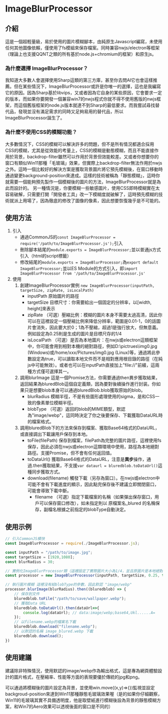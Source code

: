 # ImageBlurProcessor
## 介紹
這是一個超輕量級，易於使用的圖片模糊腳本，由純原生Javascript編寫，未使用任何其他圖像依賴，僅使用了fs模組來保存檔案。同時兼容nwjs/electron等框架（理論上也支援QQNT之類的所有基於node.js+chromium的框架）和原生js。

### 為什麼選擇 ImageBlurProcessor？
我知道大多數人會選擇使用Sharp這類的第三方庫，甚至你去問AI它也會這樣推薦。但在某些情況下，ImageBlurProcessor或許是你唯一的選擇，這也是我編寫它的原因。因為Sharp基於libvips，又或者因為它自身的某些原因，它會要求一定的版本，而如果你要開發一個兼容win7的nwjs程式你就不得不使用舊版的nwjs框架，而這個舊版框架的node.js版本就達不到Sharp的最低要求。而我嘗試尋找替代品，發現並沒有滿足需求的同時又足夠易用的替代品，所以ImageBlurProcessor誕生了。

### 為什麼不使用CSS的模糊功能？
大多數情況下，CSS的模糊可以解決許多的問題，但不是所有情況都適合採用CSS的模糊，尤其是從效能的考量上，CSS的模糊是動態模糊，而且不能直接作用於背景，backdrop-filter雖然可以作用於背景但效能較差。又或者你想要你的窗口有類似Win11那種「毛玻璃」效果，但實際上backdrop-filter無法作用於nwjs之外。這時一個比較好的解決方案是獲取背景圖片將它預先模糊後，在窗口移動時通過變更background-position來達成。這樣的技術被稱為「靜態模糊」，這時你就需要一個能夠預先製作一個模糊後的圖片的方法，ImageBlurProcessor就是為此而設計的。
另一種情況是，你要模糊一些敏感圖片，使用CSS即時模糊實在太容易破解，只需要打開「開發者工具」改一下模糊度就破解了，這時預先模糊的技術就派上用場了，因為徹底的修改了圖像的像素，因此想要恢復幾乎是不可能的。

## 使用方法
1. 引入
    - 通過CommonJS的`const ImageBlurProcessor = require('/path/to/ImageBlurProcessor.js');`引入
    - 刪除腳本結尾的`module.exports = ImageBlurProcessor;`並以普通js方式引入（html的script標籤）
    - 修改結尾的`module.exports = ImageBlurProcessor;`為`export default ImageBlurProcessor;`並以ES Module的方式引入，即`import ImageBlurProcessor from '/path/to/ImageBlurProcessor.js'`
2. 使用
   1. 創建ImageBlurProcessor實例 `new ImageBlurProcessor(inputPath, targetSize, zipRate, isLocalPath)`
      - inputPath 原始圖片的路徑
      - targetSize 目標尺寸：你需要給出一個固定的分辨率，以[width, height]來表示
      - zipRate （可選）壓縮比例：模糊的圖片本身不需要太過高清，因此你可以在這裡設定一個壓縮比例來降低分辨率，範圍是0.01-1，0的話圖片會消失，因此要大於0；1為不壓縮，超過1是強行放大，但無意義。例如設定為0.25則是生成的圖片是目標尺存的1/4
      - isLocalPath （可選）是否為本地圖片：在nwjs或electron這類框架中，你可能會用到相對本機的絕對路徑，例如D:\pictrues\img0.jpg (Windows)或/home/xxx/Pictures/img0.jpg (Linux)等，通過將此參數設定為true，可以讀取本地文件而不是相對應用根目錄的路徑（在純js中可能無效）。或者也可以在inputPath直接加上"file://"前綴，這兩種方式僅可選擇其一。
   2. 調用blurImage 這是一個Promise方法，你需要通過then異步獲取結果，返回結果為bluredBlob這個自定義類，因為要對後續操作進行封装。你如果只是想要blob本身可以通過bluredBlob.blob獲取原始的blob。
      - blurRadius 模糊半徑，不是有些圖形處理使用的sigma，是和CSS一致的像素單位模糊半徑。
      - blobType （可選）返回的blob的MIME類型，默認為"image/webp"，這同時決定了你之後要保存、下載獲取DataURL時的檔案格式。
   3. 調用bluredBlob下的方法來保存到檔案、獲取Base64格式的DataURL，或直接調出下載讓用戶保存到本地。
      - toFile(filePath) 保存到檔案，filePath為完整的圖片路徑，這裡使用fs保存，因此必須在nwjs或electron這類環境中使用，路徑為本地絕對路徑。支援Promise，但不會有任何返回值。
      - toDataUrl() 獲取Base64格式的DataURL，注意是**異步**操作，通過.then獲取結果，不支援`var dataurl = bluredblob.toDataUrl()`這種同步獲取方式。
      - download(filename) 觸發下載（另存為窗口）。在nwjs或electron中可能不會有下載進度的顯示，因此點完保存後不建議立即關閉窗口，可能會導致下載中斷。
        - filename （可選）指定下載檔案的名稱（如果彈出保存窗口，用戶可以保存窗口修改），如未指定則以 原檔案名_blured 的名稱保存，副檔名根據之前指定的blobType自動決定。

  
## 使用示例
```javascript
// 引入CommonJS模快
const ImageBlurProcessor = require(./ImageBlurProcessor.js);

const inputPath = "/path/to/image.jpg";
const targetSize = [1920,1080];
const blurRadius = 30;

// 實例化ImageBlurProcessor類（這裡設定了實際圖片大小為1/4，並且原圖片是本地絕對路徑）
const processor = new ImageBlurProcessor(inputPath, targetSize, 0.25, true);

// 執行圖片模糊 這裡沒有給blobType的參數，因此默認 "image/webp"
processor.blurImage(blurRadius).then((bluredblob) => {
    // 保存到文件
    bluredblob.toFile("/path/to/save/wallpaper.webp");
    // 獲取Data URL
    bluredblob.toDataUrl().then(dataUrl=>{
        console.log(dataUrl); // data:image/webp;base64,Ukl......A=
    });
    // 以filename.webp的檔案名下載
    bluredblob.download("filename.webp");
    // 以默認的名稱 image_blured.webp 下載
    bluredblob.download();
})
```

## 使用建議
建議除非特殊情況，使用默認的image/webp作為輸出格式，這是專為網頁體驗設計的圖片格式，在壓縮率、性能等方面的表現要優於傳統的jpg和png。

可以通過將模糊後的圖片設定為背景，並使用win.move((x,y)=>{})監視並設定backgroud-position來達到Win11那種靜態毛玻璃效果喔（是的如果你仔細觀察，Win11的毛玻璃其實不具備透明度，他是取壁紙進行模糊後設為背景的靜態模糊方案，和Win7的Aero效果可以透視後面的窗口是不同的）
